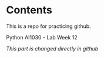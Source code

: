 # Contents

This is a repo for practicing github.

Python AI1030 - Lab Week 12

*This part is changed directly in github*

